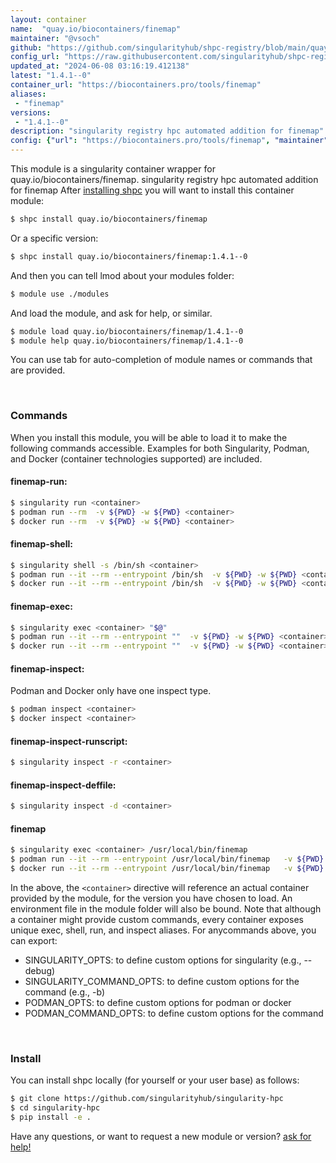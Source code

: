 ```yaml
---
layout: container
name:  "quay.io/biocontainers/finemap"
maintainer: "@vsoch"
github: "https://github.com/singularityhub/shpc-registry/blob/main/quay.io/biocontainers/finemap/container.yaml"
config_url: "https://raw.githubusercontent.com/singularityhub/shpc-registry/main/quay.io/biocontainers/finemap/container.yaml"
updated_at: "2024-06-08 03:16:19.412138"
latest: "1.4.1--0"
container_url: "https://biocontainers.pro/tools/finemap"
aliases:
 - "finemap"
versions:
 - "1.4.1--0"
description: "singularity registry hpc automated addition for finemap"
config: {"url": "https://biocontainers.pro/tools/finemap", "maintainer": "@vsoch", "description": "singularity registry hpc automated addition for finemap", "latest": {"1.4.1--0": "sha256:6e07321784a93f0814515d36b14c4542bdda982e0fb1faf9b178bf31cd3842af"}, "tags": {"1.4.1--0": "sha256:6e07321784a93f0814515d36b14c4542bdda982e0fb1faf9b178bf31cd3842af"}, "docker": "quay.io/biocontainers/finemap", "aliases": {"finemap": "/usr/local/bin/finemap"}}
---
```


This module is a singularity container wrapper for quay.io/biocontainers/finemap.
singularity registry hpc automated addition for finemap
After [installing shpc](#install) you will want to install this container module:


```bash
$ shpc install quay.io/biocontainers/finemap
```

Or a specific version:

```bash
$ shpc install quay.io/biocontainers/finemap:1.4.1--0
```

And then you can tell lmod about your modules folder:

```bash
$ module use ./modules
```

And load the module, and ask for help, or similar.

```bash
$ module load quay.io/biocontainers/finemap/1.4.1--0
$ module help quay.io/biocontainers/finemap/1.4.1--0
```

You can use tab for auto-completion of module names or commands that are provided.

<br>

### Commands

When you install this module, you will be able to load it to make the following commands accessible.
Examples for both Singularity, Podman, and Docker (container technologies supported) are included.

#### finemap-run:

```bash
$ singularity run <container>
$ podman run --rm  -v ${PWD} -w ${PWD} <container>
$ docker run --rm  -v ${PWD} -w ${PWD} <container>
```

#### finemap-shell:

```bash
$ singularity shell -s /bin/sh <container>
$ podman run --it --rm --entrypoint /bin/sh  -v ${PWD} -w ${PWD} <container>
$ docker run --it --rm --entrypoint /bin/sh  -v ${PWD} -w ${PWD} <container>
```

#### finemap-exec:

```bash
$ singularity exec <container> "$@"
$ podman run --it --rm --entrypoint ""  -v ${PWD} -w ${PWD} <container> "$@"
$ docker run --it --rm --entrypoint ""  -v ${PWD} -w ${PWD} <container> "$@"
```

#### finemap-inspect:

Podman and Docker only have one inspect type.

```bash
$ podman inspect <container>
$ docker inspect <container>
```

#### finemap-inspect-runscript:

```bash
$ singularity inspect -r <container>
```

#### finemap-inspect-deffile:

```bash
$ singularity inspect -d <container>
```


#### finemap

```bash
$ singularity exec <container> /usr/local/bin/finemap
$ podman run --it --rm --entrypoint /usr/local/bin/finemap   -v ${PWD} -w ${PWD} <container> -c " $@"
$ docker run --it --rm --entrypoint /usr/local/bin/finemap   -v ${PWD} -w ${PWD} <container> -c " $@"
```



In the above, the `<container>` directive will reference an actual container provided
by the module, for the version you have chosen to load. An environment file in the
module folder will also be bound. Note that although a container
might provide custom commands, every container exposes unique exec, shell, run, and
inspect aliases. For anycommands above, you can export:

 - SINGULARITY_OPTS: to define custom options for singularity (e.g., --debug)
 - SINGULARITY_COMMAND_OPTS: to define custom options for the command (e.g., -b)
 - PODMAN_OPTS: to define custom options for podman or docker
 - PODMAN_COMMAND_OPTS: to define custom options for the command

<br>

### Install

You can install shpc locally (for yourself or your user base) as follows:

```bash
$ git clone https://github.com/singularityhub/singularity-hpc
$ cd singularity-hpc
$ pip install -e .
```

Have any questions, or want to request a new module or version? [ask for help!](https://github.com/singularityhub/singularity-hpc/issues)